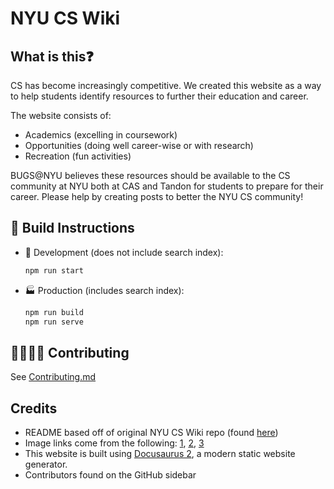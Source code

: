 # NYU CS Wiki

## What is this❓

CS has become increasingly competitive. We created this website as a way to help students identify resources to further their education and career.

The website consists of:

- Academics (excelling in coursework)
- Opportunities (doing well career-wise or with research)
- Recreation (fun activities)

BUGS@NYU believes these resources should be available to the CS community at NYU both at CAS and Tandon for students to prepare for their career. Please help by creating posts to better the NYU CS community!

## 👷 Build Instructions

- 🚧 Development (does not include search index):
  ```sh
  npm run start
  ```
- 🏭 Production (includes search index):
  ```sh
  npm run build
  npm run serve
  ```

## 👨‍💻👩‍💻 Contributing

See [Contributing.md](/CONTRIBUTING)

## Credits

- README based off of original NYU CS Wiki repo (found [here](https://github.com/BUGS-NYU/NYU-CS-Wiki-old))
- Image links come from the following: [1](https://www.vectorstock.com/royalty-free-vector/smiling-man-reading-a-book-vector-18865472), [2](https://www.alamy.com/person-or-office-worker-working-or-typing-on-computer-vector-cartoon-stick-figure-illustration-image425292126.html), [3](https://www.123rf.com/photo_46477355_stick-figure-in-action-stickman-on-a-surfboard-icon-he-has-fun-stick-man-vector-drawing-with-white-b.html)
- This website is built using [Docusaurus 2](https://docusaurus.io/), a modern static website generator.
- Contributors found on the GitHub sidebar

